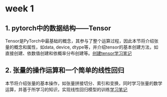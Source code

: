 # week 1
## 1. pytorch中的数据结构——Tensor
Tensor是PyTorch中最基础的概念，其参与了整个运算过程，因此本节将介绍张量的概念和属性，如data, device, dtype等，并介绍tensor的基本创建方法，如直接创建、依数值创建和依概率分布创建等。[创建tensor学习笔记](https://nbviewer.jupyter.org/github/feifeizhuge/Pytorch_learn/blob/master/week1/Tensor_and_varible.ipynb)

## 2. 张量的操作运算和一个简单的线性回归
本节将介绍张量的基本操作，如张量拼接切分、索引和变换，同时学习张量的数学运算，并基于所学习的知识，实现线性回归模型的训练[学习笔记](https://nbviewer.jupyter.org/github/feifeizhuge/Pytorch_learn/blob/master/week1/TensorOperation_LinearRegression.ipynb)
